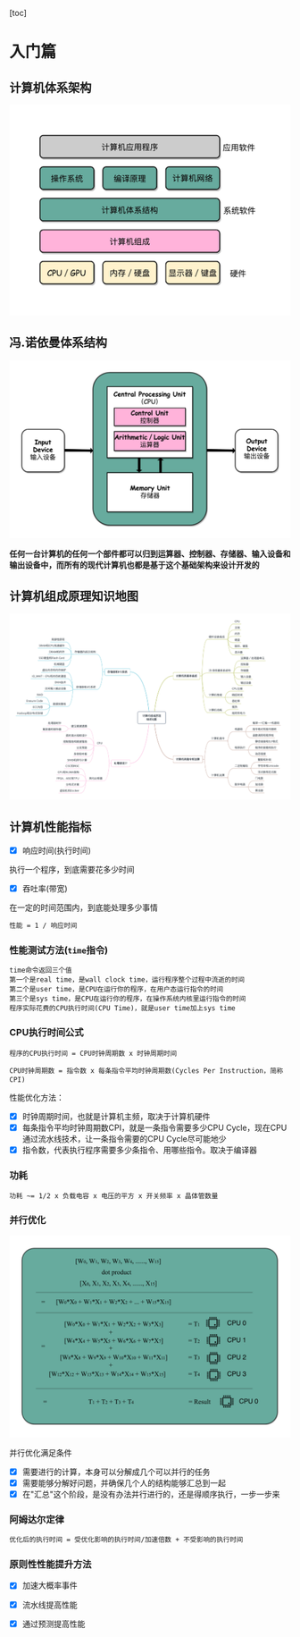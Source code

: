 [toc]

# 入门篇

## 计算机体系架构

![计算机体系架构](./1.jpeg)

## 冯.诺依曼体系结构

![冯.诺依曼体系结构](./2.jpeg)

**任何一台计算机的任何一个部件都可以归到运算器、控制器、存储器、输入设备和输出设备中，而所有的现代计算机也都是基于这个基础架构来设计开发的**

## 计算机组成原理知识地图

![计算机组成原理知识地图](./3.jpg)

## 计算机性能指标

- [x] 响应时间(执行时间)

执行一个程序，到底需要花多少时间

- [x] 吞吐率(带宽)

在一定的时间范围内，到底能处理多少事情

```markdown
性能 = 1 / 响应时间
```

### 性能测试方法(`time`指令)

```markdown
time命令返回三个值
第一个是real time，是wall clock time，运行程序整个过程中流逝的时间
第二个是user time，是CPU在运行你的程序，在用户态运行指令的时间
第三个是sys time，是CPU在运行你的程序，在操作系统内核里运行指令的时间
程序实际花费的CPU执行时间(CPU Time)，就是user time加上sys time
```

### CPU执行时间公式

```
程序的CPU执行时间 = CPU时钟周期数 x 时钟周期时间
```

```
CPU时钟周期数 = 指令数 x 每条指令平均时钟周期数(Cycles Per Instruction，简称CPI)
```

性能优化方法：

- [x] 时钟周期时间，也就是计算机主频，取决于计算机硬件
- [x] 每条指令平均时钟周期数CPI，就是一条指令需要多少CPU Cycle，现在CPU通过流水线技术，让一条指令需要的CPU Cycle尽可能地少
- [x] 指令数，代表执行程序需要多少条指令、用哪些指令。取决于编译器

### 功耗

```
功耗 ~= 1/2 x 负载电容 x 电压的平方 x 开关频率 x 晶体管数量
```

### 并行优化

![并行优化](./3.jpeg)

并行优化满足条件

- [x] 需要进行的计算，本身可以分解成几个可以并行的任务
- [x] 需要能够分解好问题，并确保几个人的结构能够汇总到一起
- [x] 在"汇总"这个阶段，是没有办法并行进行的，还是得顺序执行，一步一步来

### 阿姆达尔定律

```markdown
优化后的执行时间 = 受优化影响的执行时间/加速倍数 + 不受影响的执行时间
```

 ### 原则性性能提升方法

- [x] 加速大概率事件
- [x] 流水线提高性能
- [x] 通过预测提高性能

